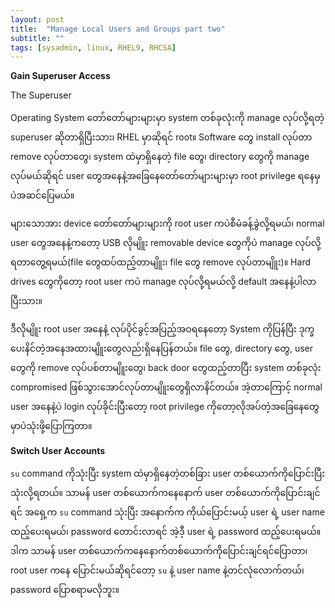 ```yaml
---
layout: post
title:  "Manage Local Users and Groups part two"
subtitle: ""
tags: [sysadmin, linux, RHEL9, RHCSA]
---
```


**Gain Superuser Access**

The Superuser  

Operating System တော်တော်များများမှာ system တစ်ခုလုံးကို manage လုပ်လို့ရတဲ့ superuser ဆိုတာရှိပြီးသား၊ RHEL မှာဆိုရင် root။ Software တွေ install လုပ်တာ remove လုပ်တာတွေ၊ system 
ထဲမှာရှိနေတဲ့ file တွေ၊ directory တွေကို manage လုပ်မယ်ဆိုရင် user တွေအနေနဲ့အခြေနေတော်တော်များများမှာ  root privilege ရနေမှပဲအဆင်ပြေမယ်။

များသောအား device တော်တော်များများကို root user ကပဲစီမံခန့်ခွဲလို့ရမယ်၊ normal user တွေအနေနဲ့ကတော့ USB လိုမျိူး removable device တွေကိုပဲ manage လုပ်လို့ရတာတွေ့ရမယ်(file တွေထပ်ထည့်တာမျိူး၊ file တွေ remove လုပ်တာမျိူး)။ Hard drives တွေကိုတော့ root user ကပဲ manage လုပ်လို့ရမယ်လို့ default အနေနဲ့ပါလာပြီးသား။

ဒီလိုမျိူး root user အနေနဲ့ လုပ်ပိုင်ခွင့်အပြည့်အဝရနေတော့ System ကိုပြန်ပြီး ဒုက္ခပေးနိင်တဲ့အနေအထားမျိူးတွေလည်းရှိနေပြန်တယ်။ file တွေ, directory တွေ, user တွေကို remove လုပ်ပစ်တာမျိူးတွေ၊ back door တွေထည့်တာပြီး system တစ်ခုလုံး compromised ဖြစ်သွားအောင်လုပ်တာမျိူးတွေရှိလာနိင်တယ်။ အဲ့တာကြောင့် normal user အနေနဲ့ပဲ login လုပ်ခိုင်းပြီးတော့ root privilege ကိုတော့လိုအပ်တဲ့အခြေနေတွေမှာပဲသုံးဖို့ပြောကြတာ။

**Switch User Accounts**

```su``` command ကိုသုံးပြီး system ထဲမှာရှိနေတဲ့တစ်ခြား user တစ်ယောက်ကိုပြောင်းပြီးသုံးလို့ရတယ်။ သာမန် user တစ်ယောက်ကနေနောက် user တစ်ယောက်ကိုပြောင်းချင်ရင် အရှေ့က ```su``` command သုံးပြီး အနောက်က ကိုယ်ပြောင်းမယ့် user ရဲ့ user name ထည့်ပေးရမယ်၊ password တောင်းလာရင် အဲ့ဒီ့ user ရဲ့ password ထည့်ပေးရမယ်။ ဒါက သာမန် user တစ်ယောက်ကနေနောက်တစ်ယောက်ကိုပြောင်းချင်ရင်ပြောတာ၊ root user ကနေ ပြောင်းမယ်ဆိုရင်တော့ ```su``` နဲ့ user name နဲ့တင်လုံလောက်တယ်၊ password ပြောစရာမလိုဘူး။
